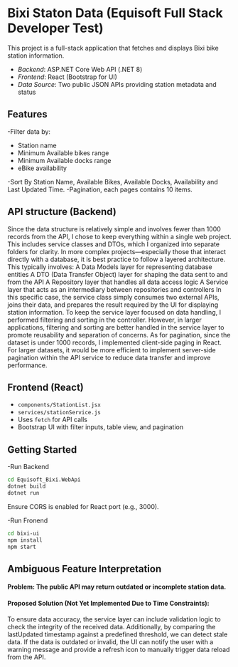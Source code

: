 # Bixi Staton Data (Equisoft Full Stack Developer Test)

This project is a full-stack application that fetches and displays Bixi bike station information.

- *Backend*: ASP.NET Core Web API (.NET 8)
- *Frontend*: React (Bootstrap for UI)
- *Data Source*: Two public JSON APIs providing station metadata and status

## Features 
-Filter data by: 
  - Station name
  - Minimum Available bikes range
  - Minimum Available docks range
  - eBike availability

-Sort By Station Name, Available Bikes, Available Docks, Availability and Last Updated Time.
-Pagination, each pages contains 10 items.

## API structure (Backend)
Since the data structure is relatively simple and involves fewer than 1000 records from the API, I chose to keep everything within a single web project. This includes service classes and DTOs, which I organized into separate folders for clarity.
In more complex projects—especially those that interact directly with a database, it is best practice to follow a layered architecture. This typically involves:
A Data Models layer for representing database entities
A DTO (Data Transfer Object) layer for shaping the data sent to and from the API
A Repository layer that handles all data access logic
A Service layer that acts as an intermediary between repositories and controllers
In this specific case, the service class simply consumes two external APIs, joins their data, and prepares the result required by the UI for displaying station information. To keep the service layer focused on data handling, I performed filtering and sorting in the controller.
However, in larger applications, filtering and sorting are better handled in the service layer to promote reusability and separation of concerns.
As for pagination, since the dataset is under 1000 records, I implemented client-side paging in React. For larger datasets, it would be more efficient to implement server-side pagination within the API service to reduce data transfer and improve performance.



## Frontend (React)
- `components/StationList.jsx`
- `services/stationService.js`
- Uses `fetch` for API calls
- Bootstrap UI with filter inputs, table view, and pagination

## Getting Started

-Run Backend 

```bash
cd Equisoft_Bixi.WebApi
dotnet build
dotnet run
```

Ensure CORS is enabled for React port (e.g., 3000).

-Run Fronend

```bash
cd bixi-ui
npm install
npm start
```


## Ambiguous Feature Interpretation

#### Problem: The public API may return outdated or incomplete station data.
#### Proposed Solution (Not Yet Implemented Due to Time Constraints):
To ensure data accuracy, the service layer can include validation logic to check the integrity of the received data. Additionally, by comparing the lastUpdated timestamp against a predefined threshold, we can detect stale data. If the data is outdated or invalid, the UI can notify the user with a warning message and provide a refresh icon to manually trigger data reload from the API.

